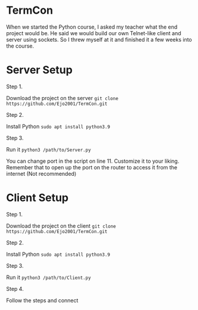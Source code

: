 # TermCon

When we started the Python course, I asked my teacher what the end project would be. He said we would build our own Telnet-like client and server using sockets. So I threw myself at it and finished it a few weeks into the course.


# Server Setup

Step 1. 

Download the project on the server ```git clone https://github.com/Ejo2001/TermCon.git```

Step 2.

Install Python ```sudo apt install python3.9```  

Step 3. 

Run it ```python3 /path/to/Server.py```


You can change port in the script on line 11. Customize it to your liking. Remember that to open up the port on the router to access it from the internet (Not recommended)
 
# Client Setup

Step 1. 

Download the project on the client ```git clone https://github.com/Ejo2001/TermCon.git```

Step 2.

Install Python ```sudo apt install python3.9```  

Step 3. 

Run it ```python3 /path/to/Client.py```

Step 4.

Follow the steps and connect
